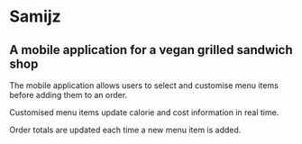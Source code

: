 # Samijz

## A mobile application for a vegan grilled sandwich shop
The mobile application allows users to select and customise menu items before adding them to an order. 

Customised menu items update calorie and cost information in real time.

Order totals are updated each time a new menu item is added.
